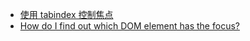 - [使用 tabindex 控制焦点](https://web.dev/control-focus-with-tabindex/)
- [How do I find out which DOM element has the focus?](https://stackoverflow.com/questions/497094/how-do-i-find-out-which-dom-element-has-the-focus)
